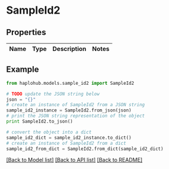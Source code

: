 # SampleId2


## Properties
Name | Type | Description | Notes
------------ | ------------- | ------------- | -------------

## Example

```python
from haplohub.models.sample_id2 import SampleId2

# TODO update the JSON string below
json = "{}"
# create an instance of SampleId2 from a JSON string
sample_id2_instance = SampleId2.from_json(json)
# print the JSON string representation of the object
print SampleId2.to_json()

# convert the object into a dict
sample_id2_dict = sample_id2_instance.to_dict()
# create an instance of SampleId2 from a dict
sample_id2_from_dict = SampleId2.from_dict(sample_id2_dict)
```
[[Back to Model list]](../README.md#documentation-for-models) [[Back to API list]](../README.md#documentation-for-api-endpoints) [[Back to README]](../README.md)


